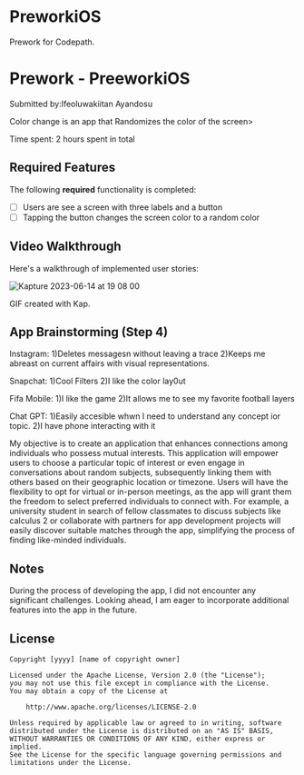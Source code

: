 # PreworkiOS
Prework for Codepath.
# Prework - PreeworkiOS

Submitted by:Ifeoluwakiitan Ayandosu

Color change is an app that Randomizes the color of the screen>

Time spent: 2 hours spent in total

## Required Features

The following **required** functionality is completed:

- [ ] Users are see a screen with three labels and a button
- [ ] Tapping the button changes the screen color to a random color
 
## Video Walkthrough

Here's a walkthrough of implemented user stories:

![Kapture 2023-06-14 at 19 08 00](https://github.com/Mikito-Coder/PreworkiOS/assets/67525316/95c42f34-b877-4376-ad01-3a57cefd7a42)


<!-- Replace this with whatever GIF tool you used! -->
GIF created with Kap. 
<!-- Recommended tools:
[Kap](https://getkap.co/) for macOS
[ScreenToGif](https://www.screentogif.com/) for Windows
[peek](https://github.com/phw/peek) for Linux. -->

## App Brainstorming (Step 4)
Instagram:
1)Deletes messagesn without leaving a trace
2)Keeps me abreast on current affairs with visual representations.

Snapchat:
1)Cool Filters
2)I like the color lay0ut

Fifa Mobile:
1)I like the game
2)It allows me to see my favorite football layers

Chat GPT:
1)Easily accesible whwn I need to understand any concept ior topic.
2)I have phone interacting with it 

My objective is to create an application that enhances connections among individuals who possess mutual interests. This application will empower users to choose a particular topic of interest or even engage in conversations about random subjects, subsequently linking them with others based on their geographic location or timezone. Users will have the flexibility to opt for virtual or in-person meetings, as the app will grant them the freedom to select preferred individuals to connect with. For example, a university student in search of fellow classmates to discuss subjects like calculus 2 or collaborate with partners for app development projects will easily discover suitable matches through the app, simplifying the process of finding like-minded individuals.

## Notes

During the process of developing the app, I did not encounter any significant challenges. Looking ahead, I am eager to incorporate additional features into the app in the future.






## License

    Copyright [yyyy] [name of copyright owner]

    Licensed under the Apache License, Version 2.0 (the "License");
    you may not use this file except in compliance with the License.
    You may obtain a copy of the License at

        http://www.apache.org/licenses/LICENSE-2.0

    Unless required by applicable law or agreed to in writing, software
    distributed under the License is distributed on an "AS IS" BASIS,
    WITHOUT WARRANTIES OR CONDITIONS OF ANY KIND, either express or implied.
    See the License for the specific language governing permissions and
    limitations under the License.
